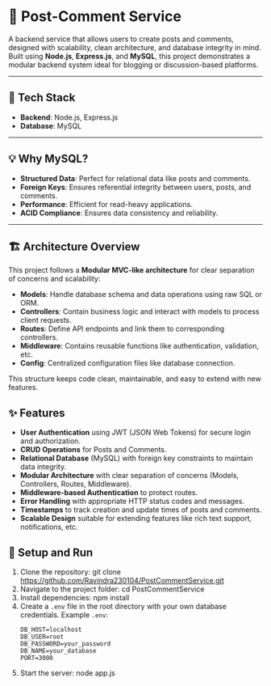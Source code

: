 # 📝 Post-Comment Service

A backend service that allows users to create posts and comments, designed with scalability, clean architecture, and database integrity in mind. Built using **Node.js**, **Express.js**, and **MySQL**, this project demonstrates a modular backend system ideal for blogging or discussion-based platforms.

---

## 🔧 Tech Stack

- **Backend**: Node.js, Express.js
- **Database**: MySQL

---

## 💡 Why MySQL?

- **Structured Data**: Perfect for relational data like posts and comments.
- **Foreign Keys**: Ensures referential integrity between users, posts, and comments.
- **Performance**: Efficient for read-heavy applications.
- **ACID Compliance**: Ensures data consistency and reliability.

---

## 🏗️ Architecture Overview

This project follows a **Modular MVC-like architecture** for clear separation of concerns and scalability:

- **Models**: Handle database schema and data operations using raw SQL or ORM.
- **Controllers**: Contain business logic and interact with models to process client requests.
- **Routes**: Define API endpoints and link them to corresponding controllers.
- **Middleware**: Contains reusable functions like authentication, validation, etc.
- **Config**: Centralized configuration files like database connection.

This structure keeps code clean, maintainable, and easy to extend with new features.


## ✨ Features

- **User Authentication** using JWT (JSON Web Tokens) for secure login and authorization.
- **CRUD Operations** for Posts and Comments.
- **Relational Database** (MySQL) with foreign key constraints to maintain data integrity.
- **Modular Architecture** with clear separation of concerns (Models, Controllers, Routes, Middleware).
- **Middleware-based Authentication** to protect routes.
- **Error Handling** with appropriate HTTP status codes and messages.
- **Timestamps** to track creation and update times of posts and comments.
- **Scalable Design** suitable for extending features like rich text support, notifications, etc.



## 🚀 Setup and Run

1. Clone the repository: git clone https://github.com/Ravindra230104/PostCommentService.git
2. Navigate to the project folder: cd PostCommentService
3. Install dependencies: npm install
4. Create a `.env` file in the root directory with your own database credentials. Example `.env`:
   ```env
   DB_HOST=localhost
   DB_USER=root
   DB_PASSWORD=your_password
   DB_NAME=your_database
   PORT=3000
   ```
5. Start the server: node app.js



 


   



